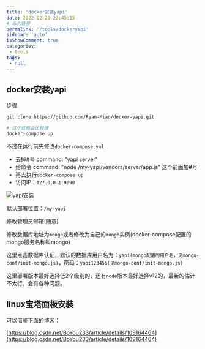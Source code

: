 ```yaml
---
title: 'docker安装yapi'
date: 2022-02-20 23:45:15
# 永久链接
permalink: '/tools/dockeryapi'
sidebar: 'auto'
isShowComment: true
categories:
 - tools
tags:
 - null
---
```




## docker安装yapi

步骤

```bash
git clone https://github.com/Ryan-Miao/docker-yapi.git

# 这个过程会比较慢
docker-compose up
```

不过在运行前先修改`docker-compose.yml`

-   去掉#号 command: "yapi server"
-   给命令 command: "node /my-yapi/vendors/server/app.js" 这个前面加#号
-   再去执行`docker-compose up`
-   访问IP：`127.0.0.1:9090`

![yapi安装](https://gitee.com/wxvirus/img/raw/master/img/20220221001247.png)



默认部署位置：`/my-yapi`

修改管理员邮箱(随意)

修改数据库地址为`mongo`或者修改为自己的`mongo`实例(docker-compose配置的mongo服务名称叫mongo)

这里点击数据库认证，默认的数据库用户名为：`yapi(mongo配置的用户名，见mongo-conf/init-mongo.js)`，密码：`yapi123456(见mongo-conf/init-mongo.js)`



这里部署版本最好选择低2个级别的，还有`node`版本最好选择v12的，最新的估计不太行。会有各种问题。





## linux宝塔面板安装

可以借鉴下面的博客：

[https://blog.csdn.net/BoYou233/article/details/109164464](https://blog.csdn.net/BoYou233/article/details/109164464)

